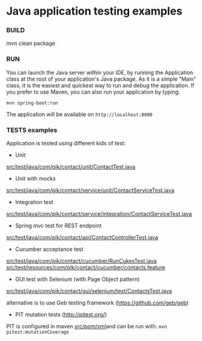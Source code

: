 Java application testing examples
=========================

### BUILD

mvn clean package

### RUN

You can launch the Java server within your IDE, by running the Application class at the root of your application's Java package.
As it is a simple "Main" class, it is the easiest and quickest way to run and debug the application.
If you prefer to use Maven, you can also run your application by typing:

`mvn spring-boot:run`

The application will be available on `http://localhost:8080`


### TESTS examples

Application is tested using different kids of test:

* Unit

[src/test/java/com/pik/contact/unit/ContactTest.java](src/test/java/com/pik/contact/unit/ContactTest.java)

* Unit with mocks

[src/test/java/com/pik/contact/service/unit/ContactServiceTest.java](src/test/java/com/pik/contact/service/unit/ContactServiceTest.java)

* Integration test

[src/test/java/com/pik/contact/service/integration/ContactServiceTest.java](src/test/java/com/pik/contact/service/integration/ContactServiceTest.java)

* Spring mvc test for REST endpoint

[src/test/java/com/pik/contact/api/ContactControllerTest.java](src/test/java/com/pik/contact/api/ContactControllerTest.java)

* Cucumber acceptance test

[src/test/java/com/pik/contact/cucumber/RunCukesTest.java](src/test/java/com/pik/contact/cucumber/RunCukesTest.java)
[src/test/resources/com/pik/contact/cucumber/contacts.feature](src/test/resources/com/pik/contact/cucumber/contacts.feature)

* GUI test with Selenium (with Page Object pattern)

[src/test/java/com/pik/contact/gui/selenium/test/ContactsTest.java](src/test/java/com/pik/contact/gui/selenium/test/ContactsTest.java)

alternative is to use Geb testing framework (https://github.com/geb/geb)

* PIT mutation tests (http://pitest.org/)

PIT is configured in maven [src/pom/xml](src/pom/xml)and can be run with: `mvn pitest:mutationCoverage`



